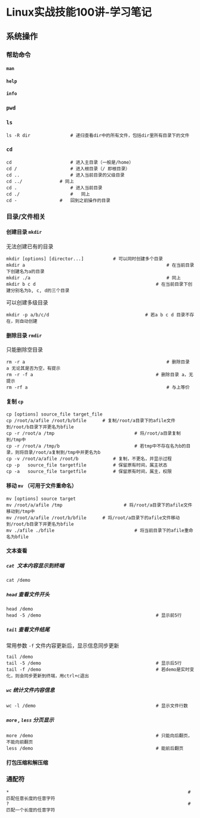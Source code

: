 # Linux实战技能100讲-学习笔记



## 系统操作

### 帮助命令

#### `man ` 



#### `help`



#### `info`



### `pwd`



### `ls`

```shell
ls -R dir				# 递归查看dir中的所有文件，包括dir里所有目录下的文件
```





### `cd`

```shell
cd 						# 进入主目录（一般是/home）
cd /					# 进入根目录（/ 即根目录）
cd ..					# 进入当前目录的父级目录
cd ../				# 同上
cd .					# 进入当前目录
cd ./					#	同上
cd -  				#	回到之前操作的目录

```



### 目录/文件相关

#### 创建目录 `mkdir`

无法创建已有的目录

```shell
mkdir [options] [director...]			# 可以同时创建多个目录
mkdir a														# 在当前目录下创建名为a的目录
mkdir ./a													# 同上
mkdir b c d												# 在当前目录下创建分别名为b, c, d的三个目录
```

可以创建多级目录

```shell
mkdir -p a/b/c/d									# 若a b c d 目录不存在，则自动创建
```

#### 删除目录 `rmdir`

只能删除空目录

```shell
rm -r a														# 删除目录 a 无论其是否为空，有提示
rm -r -f a												# 删除目录 a，无提示
rm -rf a													# 与上等价
```

#### 复制 `cp`

```shell
cp [options] source_file target_file
cp /root/a/afile /root/b/bfile 		# 复制/root/a目录下的afile文件到/root/b目录下并更名为bfile
cp -r /root/a /tmp 								# 将/root/a目录复制到/tmp中
cp -r /root/a /tmp/b							# 若tmp中不存在名为b的目录，则将目录/root/a复制到/tmp中并更名为b
cp -v /root/a/afile /root/b				# 复制，不更名，并显示过程
cp -p	source_file targetfile			# 保留原有时间，属主状态
cp -a	source_file targetfile			# 保留原有时间，属主，权限
```

#### 移动 `mv` （可用于文件重命名）

```shell
mv [options] source target
mv /root/a/afile /tmp 						# 将/root/a目录下的afile文件移动到/tmp中
mv /root/a/afile /root/b/bfile 		# 将/root/a目录下的afile文件移动到/root/b目录下并更名为bfile
mv ./afile ./bfile								# 将当前目录下的afile重命名为bfile	
```

#### 文本查看

##### `cat `文本内容显示到终端

```shell
cat /demo
```

##### `head` 查看文件开头

```shell
head /demo
head -5 /demo											# 显示前5行
```

##### `tail` 查看文件结尾

常用参数 `-f` 文件内容更新后，显示信息同步更新

```shell
tail /demo
tail -5 /demo											# 显示后5行
tail -f /demo											# 若demo是实时变化，则会同步更新到终端，用ctrl+c退出
```

##### `wc` 统计文件内容信息

```shell
wc -l /demo												# 显示文件行数
```

##### `more` , `less` 分页显示

```shell
more /demo												# 只能向后翻页，不能向前翻页
less /demo												# 能前后翻页
```

#### 打包压缩和解压缩







### 通配符

```shell
*																	# 匹配任意长度的任意字符
?																	# 匹配一个长度的任意字符
```





